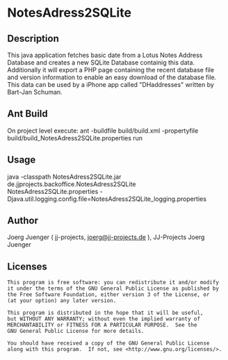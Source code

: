 # NotesAdress2SQLite

## Description

This java application fetches basic date from a Lotus Notes Address Database and creates a new SQLite Database containig this data.
Additionally it will export a PHP page containing the recent database file and version information 
to enable an easy download of the database file.
This data can be used by a iPhone app called "DHaddresses" written by Bart-Jan Schuman.

## Ant Build

On project level execute:
	ant -buildfile build/build.xml -propertyfile build/build_NotesAdress2SQLite.properties run
	

## Usage

java -classpath NotesAdress2SQLite.jar de.jjprojects.backoffice.NotesAdress2SQLite NotesAdress2SQLite.properties -Djava.util.logging.config.file=NotesAdress2SQLite_logging.properties


## Author

Joerg Juenger ( jj-projects, joerg@jj-projects.de ), JJ-Projects Joerg Juenger

## Licenses

    This program is free software: you can redistribute it and/or modify
    it under the terms of the GNU General Public License as published by
    the Free Software Foundation, either version 3 of the License, or
    (at your option) any later version.

    This program is distributed in the hope that it will be useful,
    but WITHOUT ANY WARRANTY; without even the implied warranty of
    MERCHANTABILITY or FITNESS FOR A PARTICULAR PURPOSE.  See the
    GNU General Public License for more details.

    You should have received a copy of the GNU General Public License
    along with this program.  If not, see <http://www.gnu.org/licenses/>.
